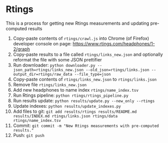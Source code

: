 # Rtings
This is a process for getting new Rtings measurements and updating pre-computed results

1. Copy-paste contents of `rtings/crawl.js` into Chrome (of Firefox) developer console on page:
https://www.rtings.com/headphones/1-2/graph
2. Copy-paste results to a file called `rtings/links_new.json` and optionally reformat the file with some JSON prettifier
3. Run downloader:
`python downloader.py --json_path=rtings/links_new.json --old_json=rtings/links.json --output_dir=rtings/raw_data --file_type=json`
4. Copy-paste contents of `rtings/links_new.json` to `rtings/links.json`
5. Remove file `rtings/links_new.json`
6. Add new headphones to name index `rtings/name_index.tsv`
7. Run Rtings pipeline: `python rtings/rtings_pipeline.py`
8. Run results update: `python results/update.py --new_only --rtings`
9. Update indexes: `python results/update_indexes.py`
10. Add files to git: `git add results/rtings results/README.md results/INDEX.md rtings/links.json rtings/data rtings/name_index.tsv`
11. Commit: `git commit -m "New Rtings measurements with pre-computed results."`
12. Push: `git push`
